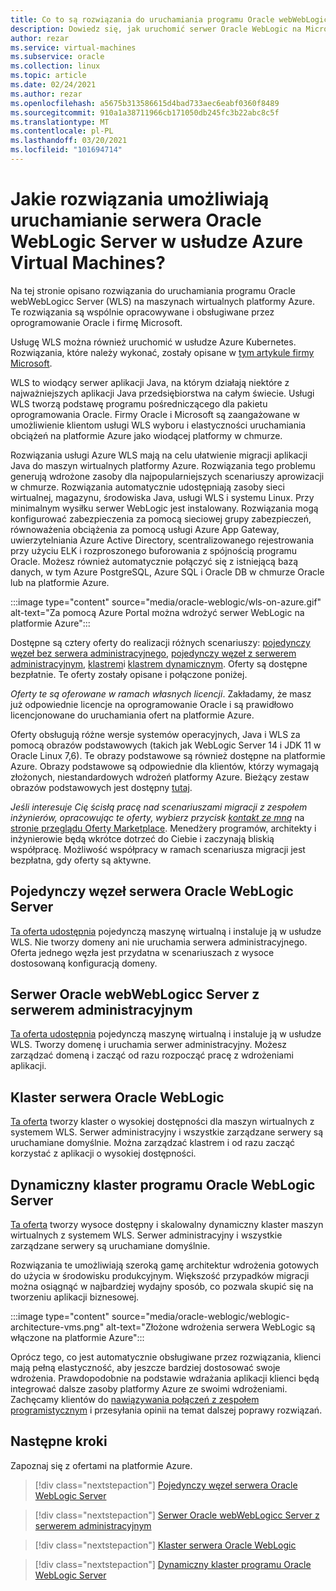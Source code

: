 ```yaml
---
title: Co to są rozwiązania do uruchamiania programu Oracle webWebLogicc Server na platformie Azure Virtual Machines
description: Dowiedz się, jak uruchomić serwer Oracle WebLogic na Microsoft Azure Virtual Machines.
author: rezar
ms.service: virtual-machines
ms.subservice: oracle
ms.collection: linux
ms.topic: article
ms.date: 02/24/2021
ms.author: rezar
ms.openlocfilehash: a5675b313586615d4bad733aec6eabf0360f8489
ms.sourcegitcommit: 910a1a38711966cb171050db245fc3b22abc8c5f
ms.translationtype: MT
ms.contentlocale: pl-PL
ms.lasthandoff: 03/20/2021
ms.locfileid: "101694714"
---
```

# <a name="what-are-solutions-for-running-oracle-weblogic-server-on-azure-virtual-machines"></a>Jakie rozwiązania umożliwiają uruchamianie serwera Oracle WebLogic Server w usłudze Azure Virtual Machines?

Na tej stronie opisano rozwiązania do uruchamiania programu Oracle webWebLogicc Server (WLS) na maszynach wirtualnych platformy Azure. Te rozwiązania są wspólnie opracowywane i obsługiwane przez oprogramowanie Oracle i firmę Microsoft.

Usługę WLS można również uruchomić w usłudze Azure Kubernetes. Rozwiązania, które należy wykonać, zostały opisane w [tym artykule firmy Microsoft](./weblogic-aks.md).

WLS to wiodący serwer aplikacji Java, na którym działają niektóre z najważniejszych aplikacji Java przedsiębiorstwa na całym świecie. Usługi WLS tworzą podstawę programu pośredniczącego dla pakietu oprogramowania Oracle. Firmy Oracle i Microsoft są zaangażowane w umożliwienie klientom usługi WLS wyboru i elastyczności uruchamiania obciążeń na platformie Azure jako wiodącej platformy w chmurze.

Rozwiązania usługi Azure WLS mają na celu ułatwienie migracji aplikacji Java do maszyn wirtualnych platformy Azure. Rozwiązania tego problemu generują wdrożone zasoby dla najpopularniejszych scenariuszy aprowizacji w chmurze. Rozwiązania automatycznie udostępniają zasoby sieci wirtualnej, magazynu, środowiska Java, usługi WLS i systemu Linux. Przy minimalnym wysiłku serwer WebLogic jest instalowany. Rozwiązania mogą konfigurować zabezpieczenia za pomocą sieciowej grupy zabezpieczeń, równoważenia obciążenia za pomocą usługi Azure App Gateway, uwierzytelniania Azure Active Directory, scentralizowanego rejestrowania przy użyciu ELK i rozproszonego buforowania z spójnością programu Oracle. Możesz również automatycznie połączyć się z istniejącą bazą danych, w tym Azure PostgreSQL, Azure SQL i Oracle DB w chmurze Oracle lub na platformie Azure. 

:::image type="content" source="media/oracle-weblogic/wls-on-azure.gif" alt-text="Za pomocą Azure Portal można wdrożyć serwer WebLogic na platformie Azure":::

Dostępne są cztery oferty do realizacji różnych scenariuszy: [pojedynczy węzeł bez serwera administracyjnego](https://portal.azure.com/#create/oracle.20191001-arm-oraclelinux-wls20191001-arm-oraclelinux-wls), [pojedynczy węzeł z serwerem administracyjnym](https://portal.azure.com/#create/oracle.20191009-arm-oraclelinux-wls-admin20191009-arm-oraclelinux-wls-admin), [klastrem](https://portal.azure.com/#create/oracle.20191007-arm-oraclelinux-wls-cluster20191007-arm-oraclelinux-wls-cluster)i [klastrem dynamicznym](https://portal.azure.com/#create/oracle.20191021-arm-oraclelinux-wls-dynamic-cluster20191021-arm-oraclelinux-wls-dynamic-cluster). Oferty są dostępne bezpłatnie. Te oferty zostały opisane i połączone poniżej.

_Oferty te są oferowane w ramach własnych licencji_. Zakładamy, że masz już odpowiednie licencje na oprogramowanie Oracle i są prawidłowo licencjonowane do uruchamiania ofert na platformie Azure.

Oferty obsługują różne wersje systemów operacyjnych, Java i WLS za pomocą obrazów podstawowych (takich jak WebLogic Server 14 i JDK 11 w Oracle Linux 7,6). Te obrazy podstawowe są również dostępne na platformie Azure. Obrazy podstawowe są odpowiednie dla klientów, którzy wymagają złożonych, niestandardowych wdrożeń platformy Azure. Bieżący zestaw obrazów podstawowych jest dostępny [tutaj](https://azuremarketplace.microsoft.com/marketplace/apps?search=WebLogic%20Server%20Base%20Image&page=1).

_Jeśli interesuje Cię ścisłą pracę nad scenariuszami migracji z zespołem inżynierów, opracowując te oferty, wybierz przycisk [kontakt ze mną](https://azuremarketplace.microsoft.com/marketplace/apps/oracle.oraclelinux-wls-cluster?tab=Overview)_ na [stronie przeglądu Oferty Marketplace](https://azuremarketplace.microsoft.com/marketplace/apps/oracle.oraclelinux-wls-cluster?tab=Overview). Menedżery programów, architekty i inżynierowie będą wkrótce dotrzeć do Ciebie i zaczynają bliskią współpracę. Możliwość współpracy w ramach scenariusza migracji jest bezpłatna, gdy oferty są aktywne.

## <a name="oracle-weblogic-server-single-node"></a>Pojedynczy węzeł serwera Oracle WebLogic Server

[Ta oferta udostępnia](https://portal.azure.com/#create/oracle.20191001-arm-oraclelinux-wls20191001-arm-oraclelinux-wls) pojedynczą maszynę wirtualną i instaluje ją w usłudze WLS. Nie tworzy domeny ani nie uruchamia serwera administracyjnego. Oferta jednego węzła jest przydatna w scenariuszach z wysoce dostosowaną konfiguracją domeny.

## <a name="oracle-weblogic-server-with-admin-server"></a>Serwer Oracle webWebLogicc Server z serwerem administracyjnym

[Ta oferta udostępnia](https://portal.azure.com/#create/oracle.20191009-arm-oraclelinux-wls-admin20191009-arm-oraclelinux-wls-admin) pojedynczą maszynę wirtualną i instaluje ją w usłudze WLS. Tworzy domenę i uruchamia serwer administracyjny. Możesz zarządzać domeną i zacząć od razu rozpocząć pracę z wdrożeniami aplikacji.

## <a name="oracle-weblogic-server-cluster"></a>Klaster serwera Oracle WebLogic

[Ta oferta](https://portal.azure.com/#create/oracle.20191007-arm-oraclelinux-wls-cluster20191007-arm-oraclelinux-wls-cluster) tworzy klaster o wysokiej dostępności dla maszyn wirtualnych z systemem WLS. Serwer administracyjny i wszystkie zarządzane serwery są uruchamiane domyślnie. Można zarządzać klastrem i od razu zacząć korzystać z aplikacji o wysokiej dostępności.

## <a name="oracle-weblogic-server-dynamic-cluster"></a>Dynamiczny klaster programu Oracle WebLogic Server

[Ta oferta](https://portal.azure.com/#create/oracle.20191021-arm-oraclelinux-wls-dynamic-cluster20191021-arm-oraclelinux-wls-dynamic-cluster) tworzy wysoce dostępny i skalowalny dynamiczny klaster maszyn wirtualnych z systemem WLS. Serwer administracyjny i wszystkie zarządzane serwery są uruchamiane domyślnie.

Rozwiązania te umożliwiają szeroką gamę architektur wdrożenia gotowych do użycia w środowisku produkcyjnym. Większość przypadków migracji można osiągnąć w najbardziej wydajny sposób, co pozwala skupić się na tworzeniu aplikacji biznesowej.

:::image type="content" source="media/oracle-weblogic/weblogic-architecture-vms.png" alt-text="Złożone wdrożenia serwera WebLogic są włączone na platformie Azure":::

Oprócz tego, co jest automatycznie obsługiwane przez rozwiązania, klienci mają pełną elastyczność, aby jeszcze bardziej dostosować swoje wdrożenia. Prawdopodobnie na podstawie wdrażania aplikacji klienci będą integrować dalsze zasoby platformy Azure ze swoimi wdrożeniami. Zachęcamy klientów do [nawiązywania połączeń z zespołem programistycznym](https://azuremarketplace.microsoft.com/marketplace/apps/oracle.oraclelinux-wls-cluster?tab=Overview) i przesyłania opinii na temat dalszej poprawy rozwiązań.

## <a name="next-steps"></a>Następne kroki

Zapoznaj się z ofertami na platformie Azure.

> [!div class="nextstepaction"]
> [Pojedynczy węzeł serwera Oracle WebLogic Server](https://portal.azure.com/#create/oracle.20191001-arm-oraclelinux-wls20191001-arm-oraclelinux-wls)

> [!div class="nextstepaction"]
> [Serwer Oracle webWebLogicc Server z serwerem administracyjnym](https://portal.azure.com/#create/oracle.20191009-arm-oraclelinux-wls-admin20191009-arm-oraclelinux-wls-admin)

> [!div class="nextstepaction"]
> [Klaster serwera Oracle WebLogic](https://portal.azure.com/#create/oracle.20191007-arm-oraclelinux-wls-cluster20191007-arm-oraclelinux-wls-cluster)

> [!div class="nextstepaction"]
> [Dynamiczny klaster programu Oracle WebLogic Server](https://portal.azure.com/#create/oracle.20191021-arm-oraclelinux-wls-dynamic-cluster20191021-arm-oraclelinux-wls-dynamic-cluster)
